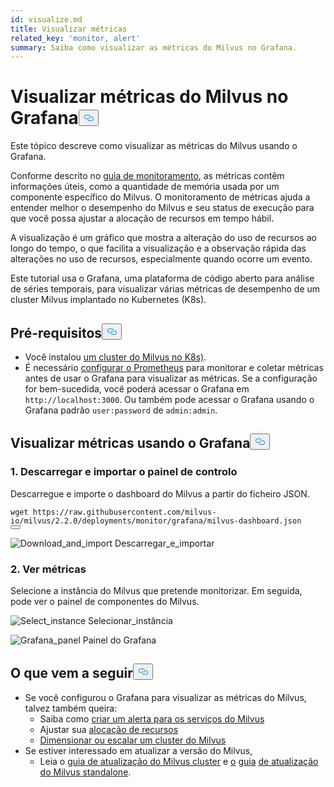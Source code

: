 ```yaml
---
id: visualize.md
title: Visualizar métricas
related_key: 'monitor, alert'
summary: Saiba como visualizar as métricas do Milvus no Grafana.
---
```

<h1 id="Visualize-Milvus-Metrics-in-Grafana" class="common-anchor-header">Visualizar métricas do Milvus no Grafana<button data-href="#Visualize-Milvus-Metrics-in-Grafana" class="anchor-icon" translate="no">
      <svg translate="no"
        aria-hidden="true"
        focusable="false"
        height="20"
        version="1.1"
        viewBox="0 0 16 16"
        width="16"
      >
        <path
          fill="#0092E4"
          fill-rule="evenodd"
          d="M4 9h1v1H4c-1.5 0-3-1.69-3-3.5S2.55 3 4 3h4c1.45 0 3 1.69 3 3.5 0 1.41-.91 2.72-2 3.25V8.59c.58-.45 1-1.27 1-2.09C10 5.22 8.98 4 8 4H4c-.98 0-2 1.22-2 2.5S3 9 4 9zm9-3h-1v1h1c1 0 2 1.22 2 2.5S13.98 12 13 12H9c-.98 0-2-1.22-2-2.5 0-.83.42-1.64 1-2.09V6.25c-1.09.53-2 1.84-2 3.25C6 11.31 7.55 13 9 13h4c1.45 0 3-1.69 3-3.5S14.5 6 13 6z"
        ></path>
      </svg>
    </button></h1><p>Este tópico descreve como visualizar as métricas do Milvus usando o Grafana.</p>
<p>Conforme descrito no <a href="/docs/pt/v2.4.x/monitor.md">guia de monitoramento</a>, as métricas contêm informações úteis, como a quantidade de memória usada por um componente específico do Milvus. O monitoramento de métricas ajuda a entender melhor o desempenho do Milvus e seu status de execução para que você possa ajustar a alocação de recursos em tempo hábil.</p>
<p>A visualização é um gráfico que mostra a alteração do uso de recursos ao longo do tempo, o que facilita a visualização e a observação rápida das alterações no uso de recursos, especialmente quando ocorre um evento.</p>
<p>Este tutorial usa o Grafana, uma plataforma de código aberto para análise de séries temporais, para visualizar várias métricas de desempenho de um cluster Milvus implantado no Kubernetes (K8s).</p>
<h2 id="Prerequisites" class="common-anchor-header">Pré-requisitos<button data-href="#Prerequisites" class="anchor-icon" translate="no">
      <svg translate="no"
        aria-hidden="true"
        focusable="false"
        height="20"
        version="1.1"
        viewBox="0 0 16 16"
        width="16"
      >
        <path
          fill="#0092E4"
          fill-rule="evenodd"
          d="M4 9h1v1H4c-1.5 0-3-1.69-3-3.5S2.55 3 4 3h4c1.45 0 3 1.69 3 3.5 0 1.41-.91 2.72-2 3.25V8.59c.58-.45 1-1.27 1-2.09C10 5.22 8.98 4 8 4H4c-.98 0-2 1.22-2 2.5S3 9 4 9zm9-3h-1v1h1c1 0 2 1.22 2 2.5S13.98 12 13 12H9c-.98 0-2-1.22-2-2.5 0-.83.42-1.64 1-2.09V6.25c-1.09.53-2 1.84-2 3.25C6 11.31 7.55 13 9 13h4c1.45 0 3-1.69 3-3.5S14.5 6 13 6z"
        ></path>
      </svg>
    </button></h2><ul>
<li>Você instalou <a href="/docs/pt/v2.4.x/install_cluster-helm.md">um cluster do Milvus no K8s)</a>.</li>
<li>É necessário <a href="/docs/pt/v2.4.x/monitor.md">configurar o Prometheus</a> para monitorar e coletar métricas antes de usar o Grafana para visualizar as métricas. Se a configuração for bem-sucedida, você poderá acessar o Grafana em <code translate="no">http://localhost:3000</code>. Ou também pode acessar o Grafana usando o Grafana padrão <code translate="no">user:password</code> de <code translate="no">admin:admin</code>.</li>
</ul>
<h2 id="Visualize-metrics-using-Grafana" class="common-anchor-header">Visualizar métricas usando o Grafana<button data-href="#Visualize-metrics-using-Grafana" class="anchor-icon" translate="no">
      <svg translate="no"
        aria-hidden="true"
        focusable="false"
        height="20"
        version="1.1"
        viewBox="0 0 16 16"
        width="16"
      >
        <path
          fill="#0092E4"
          fill-rule="evenodd"
          d="M4 9h1v1H4c-1.5 0-3-1.69-3-3.5S2.55 3 4 3h4c1.45 0 3 1.69 3 3.5 0 1.41-.91 2.72-2 3.25V8.59c.58-.45 1-1.27 1-2.09C10 5.22 8.98 4 8 4H4c-.98 0-2 1.22-2 2.5S3 9 4 9zm9-3h-1v1h1c1 0 2 1.22 2 2.5S13.98 12 13 12H9c-.98 0-2-1.22-2-2.5 0-.83.42-1.64 1-2.09V6.25c-1.09.53-2 1.84-2 3.25C6 11.31 7.55 13 9 13h4c1.45 0 3-1.69 3-3.5S14.5 6 13 6z"
        ></path>
      </svg>
    </button></h2><h3 id="1-Download-and-import-dashboard" class="common-anchor-header">1. Descarregar e importar o painel de controlo</h3><p>Descarregue e importe o dashboard do Milvus a partir do ficheiro JSON.</p>
<pre><code translate="no">wget https://raw.githubusercontent.com/milvus-io/milvus/2.2.0/deployments/monitor/grafana/milvus-dashboard.json
<button class="copy-code-btn"></button></code></pre>
<p>
  
   <span class="img-wrapper"> <img translate="no" src="/docs/v2.4.x/assets/import_dashboard.png" alt="Download_and_import" class="doc-image" id="download_and_import" />
   </span> <span class="img-wrapper"> <span>Descarregar_e_importar</span> </span></p>
<h3 id="2-View-metrics" class="common-anchor-header">2. Ver métricas</h3><p>Selecione a instância do Milvus que pretende monitorizar. Em seguida, pode ver o painel de componentes do Milvus.</p>
<p>
  
   <span class="img-wrapper"> <img translate="no" src="/docs/v2.4.x/assets/grafana_select.png" alt="Select_instance" class="doc-image" id="select_instance" />
   </span> <span class="img-wrapper"> <span>Selecionar_instância</span> </span></p>
<p>
  
   <span class="img-wrapper"> <img translate="no" src="/docs/v2.4.x/assets/grafana_panel.png" alt="Grafana_panel" class="doc-image" id="grafana_panel" />
   </span> <span class="img-wrapper"> <span>Painel do Grafana</span> </span></p>
<h2 id="Whats-next" class="common-anchor-header">O que vem a seguir<button data-href="#Whats-next" class="anchor-icon" translate="no">
      <svg translate="no"
        aria-hidden="true"
        focusable="false"
        height="20"
        version="1.1"
        viewBox="0 0 16 16"
        width="16"
      >
        <path
          fill="#0092E4"
          fill-rule="evenodd"
          d="M4 9h1v1H4c-1.5 0-3-1.69-3-3.5S2.55 3 4 3h4c1.45 0 3 1.69 3 3.5 0 1.41-.91 2.72-2 3.25V8.59c.58-.45 1-1.27 1-2.09C10 5.22 8.98 4 8 4H4c-.98 0-2 1.22-2 2.5S3 9 4 9zm9-3h-1v1h1c1 0 2 1.22 2 2.5S13.98 12 13 12H9c-.98 0-2-1.22-2-2.5 0-.83.42-1.64 1-2.09V6.25c-1.09.53-2 1.84-2 3.25C6 11.31 7.55 13 9 13h4c1.45 0 3-1.69 3-3.5S14.5 6 13 6z"
        ></path>
      </svg>
    </button></h2><ul>
<li>Se você configurou o Grafana para visualizar as métricas do Milvus, talvez também queira:<ul>
<li>Saiba como <a href="/docs/pt/v2.4.x/alert.md">criar um alerta para os serviços do Milvus</a></li>
<li>Ajustar sua <a href="/docs/pt/v2.4.x/allocate.md">alocação de recursos</a></li>
<li><a href="/docs/pt/v2.4.x/scaleout.md">Dimensionar ou escalar um cluster do Milvus</a></li>
</ul></li>
<li>Se estiver interessado em atualizar a versão do Milvus,<ul>
<li>Leia o <a href="/docs/pt/v2.4.x/upgrade_milvus_cluster-operator.md">guia de atualização do Milvus cluster</a> e <a href="/docs/pt/v2.4.x/upgrade_milvus_standalone-operator.md">o</a> <a href="/docs/pt/v2.4.x/upgrade_milvus_cluster-operator.md">guia</a> <a href="/docs/pt/v2.4.x/upgrade_milvus_standalone-operator.md">de atualização do Milvus standalone</a>.</li>
</ul></li>
</ul>
